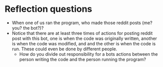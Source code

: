 # Reflection questions

- When one of us ran the program, who made those reddit posts (me? you? the bot?)?
- Notice that there are at least three times of actions for posting reddit post with this bot, one is when the code was originally written, another is when the code was modified, and and the other is when the code is run. These could even be done by different people.
  - How do you divide out responsibility for a bots actions between the person writing the code and the person running the program?
